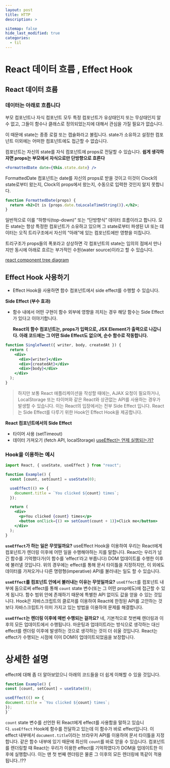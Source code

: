 ```yaml
---
layout: post
title: HTTP
description: >

sitemap: false
hide_last_modified: true
categories:
  - til
---
```


# React 데이터 흐름 , Effect Hook

## React 데이터 흐름

### 데이터는 아래로 흐릅니다

부모 컴포넌트나 자식 컴포넌트 모두 특정 컴포넌트가 유상태인지 또는 무상태인지 알 수 없고, 그들이 함수나 클래스로 정의되었는지에 대해서 관심을 가질 필요가 없습니다.

이 때문에 state는 종종 로컬 또는 캡슐화라고 불립니다. state가 소유하고 설정한 컴포넌트 이외에는 어떠한 컴포넌트에도 접근할 수 없습니다.

컴포넌트는 자신의 state를 자식 컴포넌트에 props로 전달할 수 있습니다.
**쉽게 생각하자면 props는 부모에서 자식으로만 단방향으로 흐른다**

```jsx
<FormattedDate date={this.state.date} />
```

FormattedDate 컴포넌트는 date를 자신의 props로 받을 것이고 이것이 Clock의 state로부터 왔는지, Clock의 props에서 왔는지, 수동으로 입력한 것인지 알지 못합니다.

```jsx
function FormattedDate(props) {
  return <h2>It is {props.date.toLocaleTimeString()}.</h2>;
}
```

일반적으로 이를 “하향식(top-down)” 또는 “단방향식” 데이터 흐름이라고 합니다. 모든 state는 항상 특정한 컴포넌트가 소유하고 있으며 그 state로부터 파생된 UI 또는 데이터는 오직 트리구조에서 자신의 “아래”에 있는 컴포넌트에만 영향을 미칩니다.

트리구조가 props들의 폭포라고 상상하면 각 컴포넌트의 state는 임의의 점에서 만나지만 동시에 아래로 흐르는 부가적인 수원(water source)이라고 할 수 있습니다.

[react component tree diagram](https://miro.medium.com/max/1400/1*MXsfkoC2XdKCLBdtn6EX2Q.png)

## Effect Hook 사용하기

- Effect Hook을 사용하면 함수 컴포넌트에서 side effect를 수행할 수 있습니다.

**Side Effect (부수 효과)**

- 함수 내에서 어떤 구현이 함수 외부에 영향을 끼치는 경우 해당 함수는 Side Effect가 있다고 이야기합니다.

  **React의 함수 컴포넌트는, props가 입력으로, JSX Element가 출력으로 나갑니다. 아래 코드에는 그 어떤 Side Effect도 없으며, 순수 함수로 작동합니다.**

```jsx
function SingleTweet({ writer, body, createdAt }) {
  return (
    <div>
      <div>{writer}</div>
      <div>{createdAt}</div>
      <div>{body}</div>
    </div>
  );
}
```

> 하지만 보통 React 애플리케이션을 작성할 때에는, AJAX 요청이 필요하거나, LocalStorage 또는 타이머와 같은 React와 상관없는 API를 사용하는 경우가 발생할 수 있습니다. 이는 React의 입장에서는 전부 Side Effect 입니다. React는 Side Effect를 다루기 위한 Hook인 Effect Hook을 제공합니다.

**React 컴포넌트에서의 Side Effect**

- 타이머 사용 (setTimeout)
- 데이터 가져오기 (fetch API, localStorage)
  [useEffect는 언제 실행되는가?](https://s3.ap-northeast-2.amazonaws.com/urclass-images/271i3wYsF-1620491345655.png)

### Hook을 이용하는 예시

```jsx
import React, { useState, useEffect } from "react";

function Example() {
  const [count, setCount] = useState(0);

  useEffect(() => {
    document.title = `You clicked ${count} times`;
  });

  return (
    <div>
      <p>You clicked {count} times</p>
      <button onClick={() => setCount(count + 1)}>Click me</button>
    </div>
  );
}
```

**`useEffect`가 하는 일은 무엇일까요?** useEffect Hook을 이용하여 우리는 React에게 컴포넌트가 렌더링 이후에 어떤 일을 수행해야하는 지를 말합니다. React는 우리가 넘긴 함수를 기억했다가(이 함수를 ‘effect’라고 부릅니다) DOM 업데이트를 수행한 이후에 불러낼 것입니다. 위의 경우에는 effect를 통해 문서 타이틀을 지정하지만, 이 외에도 데이터를 가져오거나 다른 명령형(imperative) API를 불러내는 일도 할 수 있습니다.

**`useEffect`를 컴포넌트 안에서 불러내는 이유는 무엇일까요?** `useEffect`를 컴포넌트 내부에 둠으로써 effect를 통해 `count` state 변수(또는 그 어떤 prop에도)에 접근할 수 있게 됩니다. 함수 범위 안에 존재하기 때문에 특별한 API 없이도 값을 얻을 수 있는 것입니다. Hook은 자바스크립트의 클로저를 이용하여 React에 한정된 API를 고안하는 것보다 자바스크립트가 이미 가지고 있는 방법을 이용하여 문제를 해결합니다.

**`useEffect`는 렌더링 이후에 매번 수행되는 걸까요?** 네, 기본적으로 첫번째 렌더링과 이후의 모든 업데이트에서 수행됩니다. 마운팅과 업데이트라는 방식으로 생각하는 대신 effect를 렌더링 이후에 발생하는 것으로 생각하는 것이 더 쉬울 것입니다. React는 effect가 수행되는 시점에 이미 DOM이 업데이트되었음을 보장합니다.

# 상세한 설명

effect에 대해 좀 더 알아보았으니 아래의 코드들을 더 쉽게 이해할 수 있을 것입니다.

```jsx
function Example() {
const [count, setCount] = useState(0);

useEffect(() => {
document.title = `You clicked ${count} times`;
});
}`
```

`count` state 변수를 선언한 뒤 React에게 effect를 사용함을 말하고 있습니다. `useEffect` Hook에 함수를 전달하고 있는데 이 함수가 바로 effect입니다. 이 effect 내부에서 `document.title`이라는 브라우저 API를 이용하여 문서 타이틀을 지정합니다. 같은 함수 내부에 있기 때문에 최신의 `count`를 바로 얻을 수 있습니다. 컴포넌트를 렌더링할 때 React는 우리가 이용한 effect를 기억하였다가 DOM을 업데이트한 이후에 실행합니다. 이는 맨 첫 번째 렌더링은 물론 그 이후의 모든 렌더링에 똑같이 적용됩니다..!??
